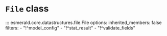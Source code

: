 # **`File`** class

::: esmerald.core.datastructures.file.File
    options:
        inherited_members: false
        filters:
        - "!^model_config"
        - "!^stat_result"
        - "!^validate_fields"
